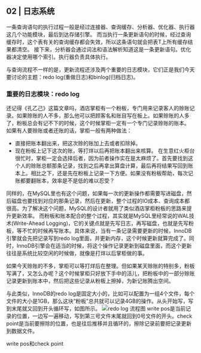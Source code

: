 ## 02 | 日志系统
一条查询语句的执行过程一般是经过连接器、查询缓存、分析器、优化器、执行器这几个功能模块，最后到达存储引擎。
而当执行一条更新语句的时候，经过查询缓存时，这个表有关的查询缓存都会失效，所以这条语句就会把表T上所有缓存结果都清空。
接下来，分析器会通过词法和语法解析知道这是一条更新语句。优化器决定使用哪个索引。执行器负责具体执行。

与查询流程不一样的是，更新流程还涉及两个重要的日志模块，它们正是我们今天要讨论的主题：redo log(重做日志)和binlog(归档日志)。

### 重要的日志模块：redo log
还记得《孔乙己》这篇文章吗，酒店掌柜有一个粉板，专门用来记录客人的赊账记录。如果赊账的人不多，那么他可以把顾客名和账目写在板上。如果赊账的人多了，粉板总会有记不下的时候，这个时候掌柜一定有一个专门记录赊账的账本。
如果有人要赊账或者还账的话，掌柜一般有两种做法：
- 直接把账本翻出来，把这次赊的账加上去或者扣除掉。
- 现在粉板上记下这次的账，等打烊以后再把账本翻出来核算。
在生意红火柜台很忙时，掌柜一定会选择后者，因为前者操作实在是太麻烦了。首先要找到这个人的赊账总额那条记录，找到之后再拿出算盘计算，最后再将结果写回到账本上。相比之下，还是先在粉板上记录一下方便。如果没有粉板帮助，每次记账都要翻账本，效率是不是低的难以忍受？

同样的，在MySQL里也有这个问题，如果每一次的更新操作都需要写进磁盘，然后磁盘也要找到对应的那条记录，然后在更新，整个过程的IO成本、查询成本都很高。为了解决这个问题，MySQL的设计者就用了类似酒店掌柜粉板的思路来提升更新效率。
而粉板和账本配合的整个过程，其实就是MySQL里经常说的WAL技术(Write-Ahead Logging)，它的关键点就是先写日志，再写磁盘，也就是先写粉板，等不忙的时候再写账本。具体来说，当有一条记录需要更新的时候，InnoDB引擎就会先把记录写到redo log里面，并更新内存，这个时候更新就算完成了。同时，InnoDB引擎会在适当的时候，将这个操作记录更新到磁盘里面，而这个更新往往是系统比较空闲的时候做，就像是打烊以后掌柜做的事。

如果今天赊账的不多，掌柜可以等打烊后在整理。但如果某天赊账的特别多，粉板写满了，又怎么办呢？这个时候掌柜只好放下手中的活儿，把粉板中的一部分赊账记录更新到账本中，然后把这些记录从粉板上擦掉，为新记账腾出空间。

与此类似，InnoDB的redo log是固定大小的，比如可以配置为一组4个文件，每个文件的大小是1GB，那么这块“粉板”总共就可以记录4GB的操作。从头开始写，写到末尾就又回到开头循环写，如图所示。
![redo log 流程图](https://static001.geekbang.org/resource/image/16/a7/16a7950217b3f0f4ed02db5db59562a7.png)
write pos是当前记录的位置，一边写一遍移动，写到第三号文件末尾就回到0号文件的开头。check point是当前要擦除的位置，也是往后推移并且循环的，擦除记录前要把记录更新到数据文件。

write pos和check point
